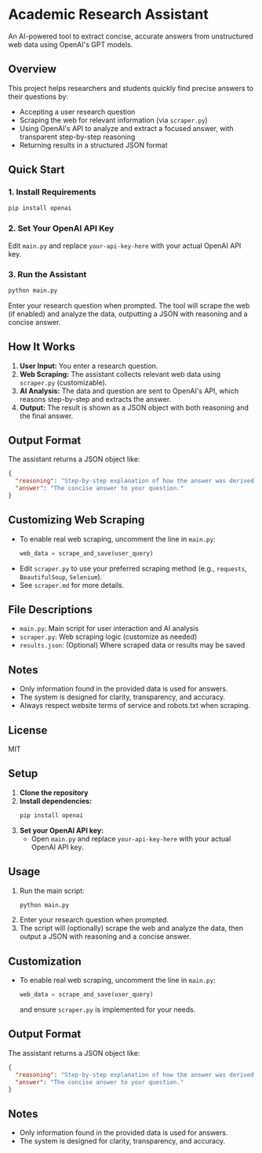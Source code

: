 # Academic Research Assistant

An AI-powered tool to extract concise, accurate answers from unstructured web data using OpenAI's GPT models.

## Overview
This project helps researchers and students quickly find precise answers to their questions by:
- Accepting a user research question
- Scraping the web for relevant information (via `scraper.py`)
- Using OpenAI's API to analyze and extract a focused answer, with transparent step-by-step reasoning
- Returning results in a structured JSON format

## Quick Start
### 1. Install Requirements
```bash
pip install openai
```

### 2. Set Your OpenAI API Key
Edit `main.py` and replace `your-api-key-here` with your actual OpenAI API key.

### 3. Run the Assistant
```bash
python main.py
```
Enter your research question when prompted. The tool will scrape the web (if enabled) and analyze the data, outputting a JSON with reasoning and a concise answer.

## How It Works
1. **User Input:** You enter a research question.
2. **Web Scraping:** The assistant collects relevant web data using `scraper.py` (customizable).
3. **AI Analysis:** The data and question are sent to OpenAI's API, which reasons step-by-step and extracts the answer.
4. **Output:** The result is shown as a JSON object with both reasoning and the final answer.


## Output Format
The assistant returns a JSON object like:
```json
{
  "reasoning": "Step-by-step explanation of how the answer was derived from the data.",
  "answer": "The concise answer to your question."
}
```

## Customizing Web Scraping
- To enable real web scraping, uncomment the line in `main.py`:
  ```python
  web_data = scrape_and_save(user_query)
  ```
- Edit `scraper.py` to use your preferred scraping method (e.g., `requests`, `BeautifulSoup`, `Selenium`).
- See `scraper.md` for more details.

## File Descriptions
- `main.py`: Main script for user interaction and AI analysis
- `scraper.py`: Web scraping logic (customize as needed)
- `results.json`: (Optional) Where scraped data or results may be saved

## Notes
- Only information found in the provided data is used for answers.
- The system is designed for clarity, transparency, and accuracy.
- Always respect website terms of service and robots.txt when scraping.

## License
MIT

## Setup
1. **Clone the repository**
2. **Install dependencies:**
   ```bash
   pip install openai
   ```
3. **Set your OpenAI API key:**
   - Open `main.py` and replace `your-api-key-here` with your actual OpenAI API key.

## Usage
1. Run the main script:
   ```bash
   python main.py
   ```
2. Enter your research question when prompted.
3. The script will (optionally) scrape the web and analyze the data, then output a JSON with reasoning and a concise answer.

## Customization
- To enable real web scraping, uncomment the line in `main.py`:
  ```python
  web_data = scrape_and_save(user_query)
  ```
  and ensure `scraper.py` is implemented for your needs.

## Output Format
The assistant returns a JSON object like:
```json
{
  "reasoning": "Step-by-step explanation of how the answer was derived from the data.",
  "answer": "The concise answer to your question."
}
```


## Notes
- Only information found in the provided data is used for answers.
- The system is designed for clarity, transparency, and accuracy.

